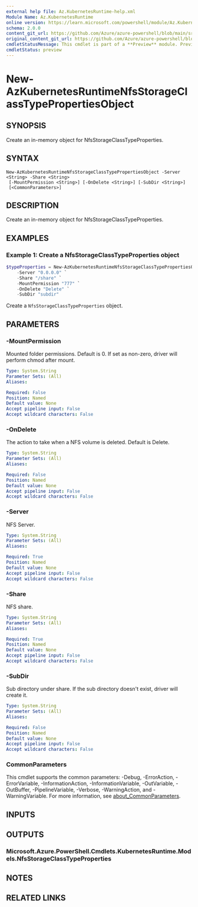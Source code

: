 ```yaml
---
external help file: Az.KubernetesRuntime-help.xml
Module Name: Az.KubernetesRuntime
online version: https://learn.microsoft.com/powershell/module/Az.KubernetesRuntime/new-azkubernetesruntimenfsstorageclasstypepropertiesobject
schema: 2.0.0
content_git_url: https://github.com/Azure/azure-powershell/blob/main/src/KubernetesRuntime/KubernetesRuntime/help/New-AzKubernetesRuntimeNfsStorageClassTypePropertiesObject.md
original_content_git_url: https://github.com/Azure/azure-powershell/blob/main/src/KubernetesRuntime/KubernetesRuntime/help/New-AzKubernetesRuntimeNfsStorageClassTypePropertiesObject.md
cmdletStatusMessage: This cmdlet is part of a **Preview** module. Preview versions aren't recommended for use in production environments. For more information, see https://aka.ms/azps-refstatus.
cmdletStatus: preview
---
```

# New-AzKubernetesRuntimeNfsStorageClassTypePropertiesObject

## SYNOPSIS
Create an in-memory object for NfsStorageClassTypeProperties.

## SYNTAX

```
New-AzKubernetesRuntimeNfsStorageClassTypePropertiesObject -Server <String> -Share <String>
 [-MountPermission <String>] [-OnDelete <String>] [-SubDir <String>]
 [<CommonParameters>]
```

## DESCRIPTION
Create an in-memory object for NfsStorageClassTypeProperties.

## EXAMPLES

### Example 1: Create a NfsStorageClassTypeProperties object
```powershell
$typeProperties = New-AzKubernetesRuntimeNfsStorageClassTypePropertiesObject `
    -Server "0.0.0.0" `
    -Share "/share" `
    -MountPermission "777" `
    -OnDelete "Delete" `
    -SubDir "subdir"
```

Create a `NfsStorageClassTypeProperties` object.

## PARAMETERS

### -MountPermission
Mounted folder permissions.
Default is 0.
If set as non-zero, driver will perform chmod after mount.

```yaml
Type: System.String
Parameter Sets: (All)
Aliases:

Required: False
Position: Named
Default value: None
Accept pipeline input: False
Accept wildcard characters: False
```

### -OnDelete
The action to take when a NFS volume is deleted.
Default is Delete.

```yaml
Type: System.String
Parameter Sets: (All)
Aliases:

Required: False
Position: Named
Default value: None
Accept pipeline input: False
Accept wildcard characters: False
```

### -Server
NFS Server.

```yaml
Type: System.String
Parameter Sets: (All)
Aliases:

Required: True
Position: Named
Default value: None
Accept pipeline input: False
Accept wildcard characters: False
```

### -Share
NFS share.

```yaml
Type: System.String
Parameter Sets: (All)
Aliases:

Required: True
Position: Named
Default value: None
Accept pipeline input: False
Accept wildcard characters: False
```

### -SubDir
Sub directory under share.
If the sub directory doesn't exist, driver will create it.

```yaml
Type: System.String
Parameter Sets: (All)
Aliases:

Required: False
Position: Named
Default value: None
Accept pipeline input: False
Accept wildcard characters: False
```

### CommonParameters
This cmdlet supports the common parameters: -Debug, -ErrorAction, -ErrorVariable, -InformationAction, -InformationVariable, -OutVariable, -OutBuffer, -PipelineVariable, -Verbose, -WarningAction, and -WarningVariable. For more information, see [about_CommonParameters](http://go.microsoft.com/fwlink/?LinkID=113216).

## INPUTS

## OUTPUTS

### Microsoft.Azure.PowerShell.Cmdlets.KubernetesRuntime.Models.NfsStorageClassTypeProperties

## NOTES

## RELATED LINKS

